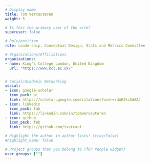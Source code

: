 ```yaml
---
# Display name
title: Tom Vercauteren
weight: 5

# Is this the primary user of the site?
superuser: false

# Role/position
role: Leadership, Conceptual Design, Stats and Metrics Committee

# Organizations/Affiliations
organizations:
- name: King's College London, United Kingdom
  url: "https://www.kcl.ac.uk/"


# Social/Academic Networking
social:
- icon: google-scholar
  icon_pack: ai
  link: https://scholar.google.com/citations?user=zduEJkcAAAAJ
- icon: linkedin
  icon_pack: fab
  link: https://linkedin.com/in/tomvercauteren
- icon: github
  icon_pack: fab
  link: https://github.com/tvercaut

# Highlight the author in author lists? (true/false)
#highlight_name: false

# Project groups that you belong to (for People widget)
user_groups: [""]
---
```


